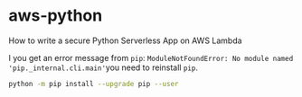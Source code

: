 # aws-python
How to write a secure Python Serverless App on AWS Lambda

I you get an error message from `pip`: `ModuleNotFoundError: No module named 'pip._internal.cli.main'`you need to reinstall `pip`.

```bash
python -m pip install --upgrade pip --user
```
